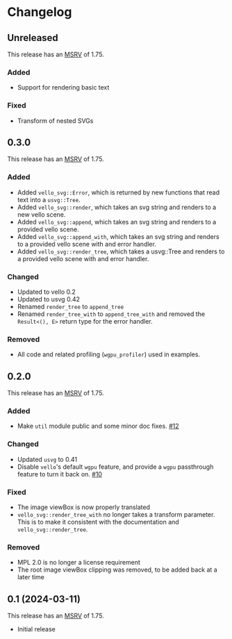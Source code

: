 # Changelog

<!-- Instructions

This changelog follows the patterns described here: <https://keepachangelog.com/en/1.0.0/>.

Subheadings to categorize changes are `added, changed, deprecated, removed, fixed, security`.

-->

## Unreleased

This release has an [MSRV][] of 1.75.

### Added

- Support for rendering basic text

### Fixed

- Transform of nested SVGs

## 0.3.0

This release has an [MSRV][] of 1.75.

### Added

- Added `vello_svg::Error`, which is returned by new functions that read text into a `usvg::Tree`.
- Added `vello_svg::render`, which takes an svg string and renders to a new vello scene.
- Added `vello_svg::append`, which takes an svg string and renders to a provided vello scene.
- Added `vello_svg::append_with`, which takes an svg string and renders to a provided vello scene with and error handler.
- Added `vello_svg::render_tree`, which takes a usvg::Tree and renders to a provided vello scene with and error handler.

### Changed

- Updated to vello 0.2
- Updated to usvg 0.42
- Renamed `render_tree` to `append_tree`
- Renamed `render_tree_with` to `append_tree_with` and removed the `Result<(), E>` return type for the error handler.

### Removed

- All code and related profiling (`wgpu_profiler`) used in examples.

## 0.2.0

This release has an [MSRV][] of 1.75.

### Added

- Make `util` module public and some minor doc fixes. [#12](https://github.com/linebender/vello_svg/pull/12)

### Changed

- Updated `usvg` to 0.41
- Disable `vello`'s default `wgpu` feature, and provide a `wgpu` passthrough feature to turn it back on. [#10](https://github.com/linebender/vello_svg/pull/10)

### Fixed

- The image viewBox is now properly translated
- `vello_svg::render_tree_with` no longer takes a transform parameter. This is to make it consistent with the documentation and `vello_svg::render_tree`.


### Removed

- MPL 2.0 is no longer a license requirement
- The root image viewBox clipping was removed, to be added back at a later time

## 0.1 (2024-03-11)

This release has an [MSRV][] of 1.75.

- Initial release

[MSRV]: README.md#minimum-supported-rust-version-msrv
